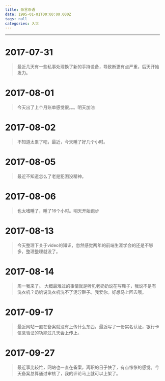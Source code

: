 ```yaml
---
title: 杂言杂语
date: 1995-01-01T00:00:00.000Z
tags: null
categories: 入世
---
```


--------------------------------------------------------------------------------

<!-- more -->

# 2017-07-31

> 最近几天有一些私事处理换了新的手持设备，导致断更有点严重，后天开始发力。

# 2017-08-01

> 今天出了上个月账单感觉很。。。明天加油

# 2017-08-02

> 不知道太累了吧，最近，今天睡了好几个小时。

# 2017-08-05

> 最近不知道怎么了老是犯困没精神。

# 2017-08-06

> 也太嗜睡了，睡了16个小时。明天开始跑步

# 2017-08-13

> 今天整理下关于video的知识，忽然感觉两年的前端生涯学会的还是不够多，整理整理就没了。

# 2017-08-14

> 周一我来了。 大概最难过的事情就是听见老奶奶说在写鞋子，我说不是有洗衣机？奶奶说洗衣机洗不了泥泞鞋子。我爱你。好想马上回去哦。

# 2017-09-17

> 最近网站一直在备案就没有上传什么东西，最近写了一份实名认证，银行卡信息验证的功能过几天会上传上。

# 2017-09-27

> 最近事比较忙，网站也一直在备案，离职的日子快了，有点怅怅的感觉。今天备案总算通过审核了，我的评论马上就可以上架了。